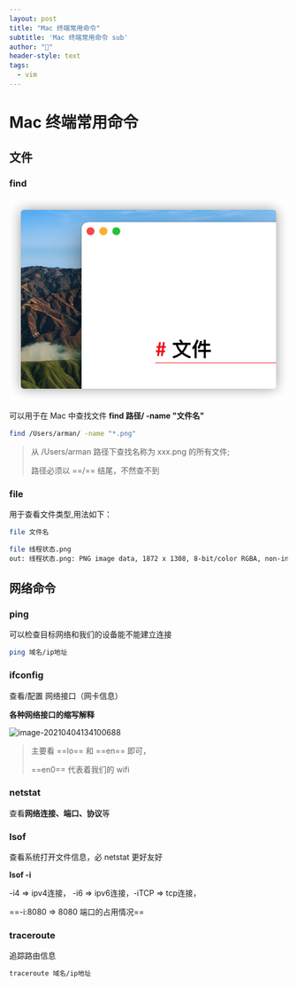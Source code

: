 ```yaml
---
layout: post
title: "Mac 终端常用命令"
subtitle: 'Mac 终端常用命令 sub'
author: "🎃"
header-style: text
tags:
  - vim
---
```

# Mac 终端常用命令

## 文件

### find 

![image-20210714164304130](../img/in-post/image-20210714164304130.png)



可以用于在 Mac 中查找文件  **find 路径/ -name "文件名"**

```bash
find /Users/arman/ -name "*.png"
```

> 从 /Users/arman 路径下查找名称为 xxx.png 的所有文件;
>
> 路径必须以 ==/== 结尾，不然查不到

### file

用于查看文件类型,用法如下：

```bash
file 文件名
```

```bash
file 线程状态.png
out: 线程状态.png: PNG image data, 1872 x 1308, 8-bit/color RGBA, non-interlaced
```

## 网络命令

### ping

可以检查目标网络和我们的设备能不能建立连接

```bash
ping 域名/ip地址
```

### ifconfig

查看/配置 网络接口（网卡信息）

**各种网络接口的缩写解释**

![image-20210404134100688](https://gitee.com/tograk/picgop/raw/master/img/image-20210404134100688.png)

> 主要看 ==lo== 和 ==en== 即可，
>
> ==en0== 代表着我们的 wifi



### netstat

查看**网络连接、端口、协议**等



### lsof

查看系统打开文件信息，必 netstat 更好友好

**lsof -i**

-i4 => ipv4连接， -i6 => ipv6连接，-iTCP => tcp连接，

==-i:8080 => 8080 端口的占用情况==

### traceroute

追踪路由信息

```bash
traceroute 域名/ip地址
```





















